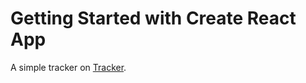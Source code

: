 # Getting Started with Create React App

A simple tracker on [Tracker](https://github.com/facebook/create-react-app).